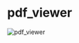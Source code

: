 # pdf_viewer

![pdf_viewer](https://user-images.githubusercontent.com/33045522/45203674-17993800-b2a7-11e8-8499-1a53463e5f9b.gif)
